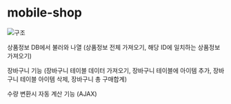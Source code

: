 # mobile-shop

![구조](https://user-images.githubusercontent.com/65330249/97081044-b83f4300-163a-11eb-8e77-89b2a7f19dce.jpg)

상품정보 DB에서 불러와 나열 
(상품정보 전체 가져오기, 해당 ID에 일치하는 상품정보 가져오기) 

장바구니 기능 
(장바구니 테이블 데이터 가져오기, 장바구니 테이블에 아이템 추가,
 장바구니 테이블 아이템 삭제, 장바구니 총 구매합계)

수량 변환시 자동 계산 기능 (AJAX)

